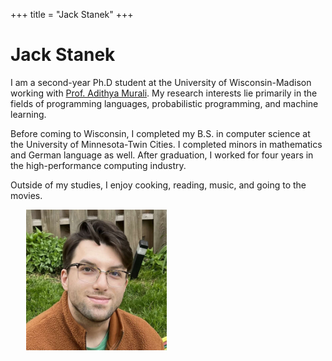 +++
title = "Jack Stanek"
+++

<div id="bio-wrapper">
<div id="bio-inner">
  <h1>Jack Stanek</h1>

  I am a second-year Ph.D student at the University of Wisconsin-Madison working
  with <a href="https://muraliadithya.github.io/">Prof. Adithya Murali</a>. My
  research interests lie primarily in the fields of programming languages,
  probabilistic programming, and machine learning.

  Before coming to Wisconsin, I completed my B.S. in computer science at the
  University of Minnesota-Twin Cities. I completed minors in mathematics and
  German language as well. After graduation, I worked for four years in the
  high-performance computing industry.

  Outside of my studies, I enjoy cooking, reading, music, and going to the movies.
</div>
<img id="homeportrait" src="portrait_small.png" alt="Headshot of Jack Stanek" width="225" height="225" style="margin-left: 25px;">
</div>
